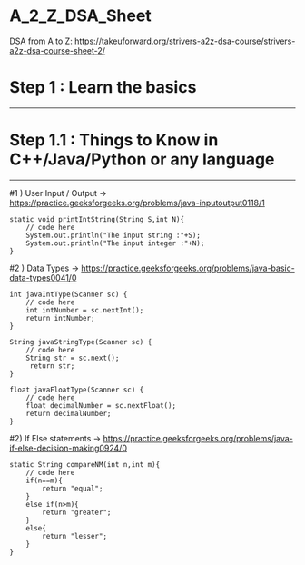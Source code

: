 # A_2_Z_DSA_Sheet
DSA from A to Z:  https://takeuforward.org/strivers-a2z-dsa-course/strivers-a2z-dsa-course-sheet-2/


# Step 1  : Learn the basics
---------------------------------

# Step 1.1 : Things to Know in C++/Java/Python or any language
-----------------------------------------------------------------

#1 ) User Input / Output ->  https://practice.geeksforgeeks.org/problems/java-inputoutput0118/1



    static void printIntString(String S,int N){
        // code here
        System.out.println("The input string :"+S);
        System.out.println("The input integer :"+N);
    }


#2 ) Data Types -> https://practice.geeksforgeeks.org/problems/java-basic-data-types0041/0



    int javaIntType(Scanner sc) {
        // code here
        int intNumber = sc.nextInt();
        return intNumber;
    }
    
    String javaStringType(Scanner sc) {
        // code here
        String str = sc.next();
         return str;
    }
    
    float javaFloatType(Scanner sc) {
        // code here
        float decimalNumber = sc.nextFloat();
        return decimalNumber;
    }


#2) If Else statements -> https://practice.geeksforgeeks.org/problems/java-if-else-decision-making0924/0


    static String compareNM(int n,int m){
        // code here
        if(n==m){
            return "equal";
        }
        else if(n>m){
            return "greater";
        }
        else{
            return "lesser";
        }
    }
